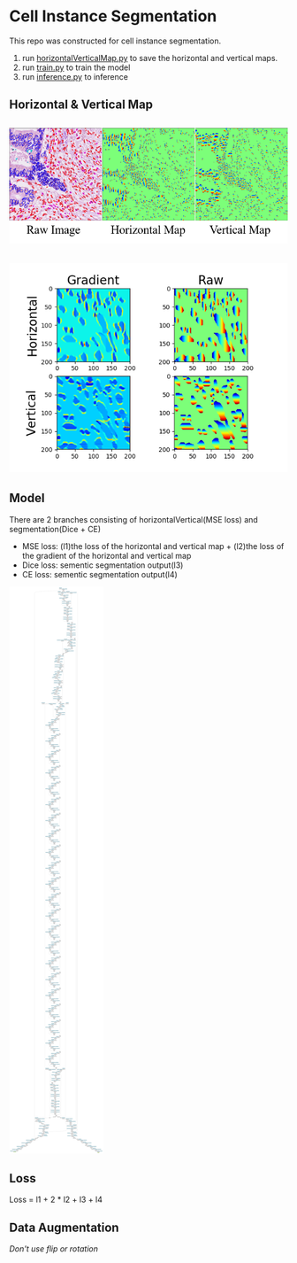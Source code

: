# Cell Instance Segmentation
This repo was constructed for cell instance segmentation.
1. run [horizontalVerticalMap.py](./horizontalVerticalMap.py) to save the horizontal and vertical maps.
2. run [train.py](./train.py) to train the model
3. run [inference.py](./inference.py) to inference
## Horizontal & Vertical Map
![HOrizontalVertical](./fig/HorizontalVerticalMap.png) 
---
![gradient](./fig/gradientAndRaw.png)
---
## Model
There are 2 branches consisting of horizontalVertical(MSE loss) and segmentation(Dice + CE)
- MSE loss: (l1)the loss of the horizontal and vertical map + (l2)the loss of the gradient of the horizontal and vertical map
- Dice loss: sementic segmentation output(l3)
- CE loss: sementic segmentation output(l4)

![model](./fig/Digraph.gv.png)
## Loss
Loss = l1 + 2 * l2 + l3 + l4
## Data Augmentation
_Don't use flip or rotation_
